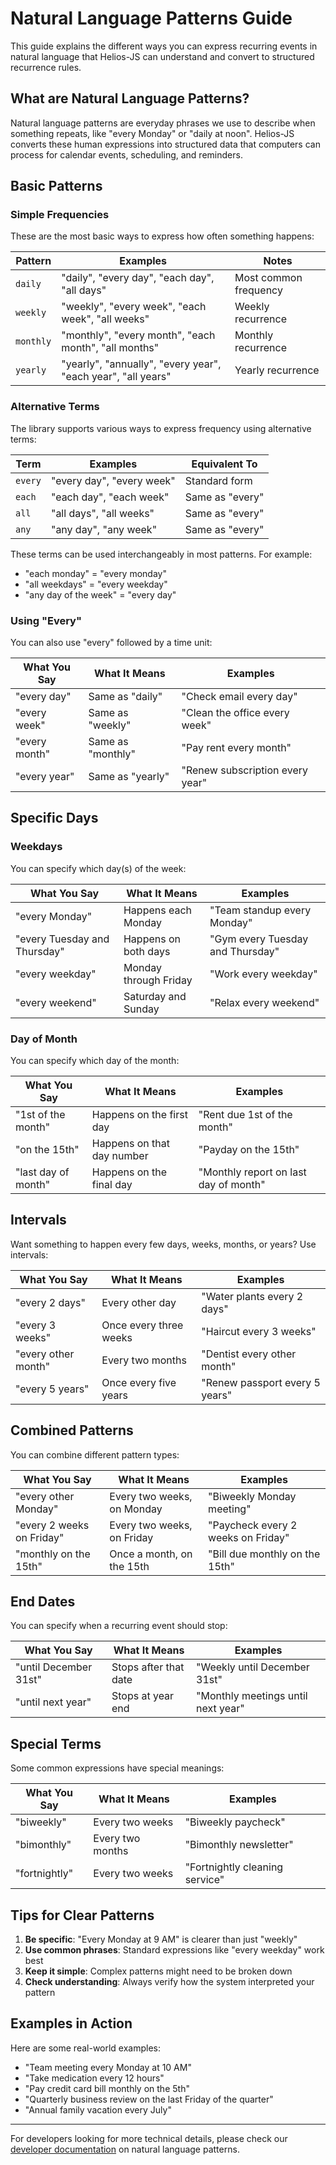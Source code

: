 # Natural Language Patterns Guide

This guide explains the different ways you can express recurring events in natural language that Helios-JS can understand and convert to structured recurrence rules.

## What are Natural Language Patterns?

Natural language patterns are everyday phrases we use to describe when something repeats, like "every Monday" or "daily at noon". Helios-JS converts these human expressions into structured data that computers can process for calendar events, scheduling, and reminders.

## Basic Patterns

### Simple Frequencies

These are the most basic ways to express how often something happens:

| Pattern | Examples | Notes |
|---------|----------|-------|
| `daily` | "daily", "every day", "each day", "all days" | Most common frequency |
| `weekly` | "weekly", "every week", "each week", "all weeks" | Weekly recurrence |
| `monthly` | "monthly", "every month", "each month", "all months" | Monthly recurrence |
| `yearly` | "yearly", "annually", "every year", "each year", "all years" | Yearly recurrence |

### Alternative Terms

The library supports various ways to express frequency using alternative terms:

| Term | Examples | Equivalent To |
|------|----------|---------------|
| `every` | "every day", "every week" | Standard form |
| `each` | "each day", "each week" | Same as "every" |
| `all` | "all days", "all weeks" | Same as "every" |
| `any` | "any day", "any week" | Same as "every" |

These terms can be used interchangeably in most patterns. For example:
- "each monday" = "every monday"
- "all weekdays" = "every weekday"
- "any day of the week" = "every day"

### Using "Every"

You can also use "every" followed by a time unit:

| What You Say | What It Means | Examples |
|--------------|---------------|----------|
| "every day" | Same as "daily" | "Check email every day" |
| "every week" | Same as "weekly" | "Clean the office every week" |
| "every month" | Same as "monthly" | "Pay rent every month" |
| "every year" | Same as "yearly" | "Renew subscription every year" |

## Specific Days

### Weekdays

You can specify which day(s) of the week:

| What You Say | What It Means | Examples |
|--------------|---------------|----------|
| "every Monday" | Happens each Monday | "Team standup every Monday" |
| "every Tuesday and Thursday" | Happens on both days | "Gym every Tuesday and Thursday" |
| "every weekday" | Monday through Friday | "Work every weekday" |
| "every weekend" | Saturday and Sunday | "Relax every weekend" |

### Day of Month

You can specify which day of the month:

| What You Say | What It Means | Examples |
|--------------|---------------|----------|
| "1st of the month" | Happens on the first day | "Rent due 1st of the month" |
| "on the 15th" | Happens on that day number | "Payday on the 15th" |
| "last day of month" | Happens on the final day | "Monthly report on last day of month" |

## Intervals

Want something to happen every few days, weeks, months, or years? Use intervals:

| What You Say | What It Means | Examples |
|--------------|---------------|----------|
| "every 2 days" | Every other day | "Water plants every 2 days" |
| "every 3 weeks" | Once every three weeks | "Haircut every 3 weeks" |
| "every other month" | Every two months | "Dentist every other month" |
| "every 5 years" | Once every five years | "Renew passport every 5 years" |

## Combined Patterns

You can combine different pattern types:

| What You Say | What It Means | Examples |
|--------------|---------------|----------|
| "every other Monday" | Every two weeks, on Monday | "Biweekly Monday meeting" |
| "every 2 weeks on Friday" | Every two weeks, on Friday | "Paycheck every 2 weeks on Friday" |
| "monthly on the 15th" | Once a month, on the 15th | "Bill due monthly on the 15th" |

## End Dates

You can specify when a recurring event should stop:

| What You Say | What It Means | Examples |
|--------------|---------------|----------|
| "until December 31st" | Stops after that date | "Weekly until December 31st" |
| "until next year" | Stops at year end | "Monthly meetings until next year" |

## Special Terms

Some common expressions have special meanings:

| What You Say | What It Means | Examples |
|--------------|---------------|----------|
| "biweekly" | Every two weeks | "Biweekly paycheck" |
| "bimonthly" | Every two months | "Bimonthly newsletter" |
| "fortnightly" | Every two weeks | "Fortnightly cleaning service" |

## Tips for Clear Patterns

1. **Be specific**: "Every Monday at 9 AM" is clearer than just "weekly"
2. **Use common phrases**: Standard expressions like "every weekday" work best
3. **Keep it simple**: Complex patterns might need to be broken down
4. **Check understanding**: Always verify how the system interpreted your pattern

## Examples in Action

Here are some real-world examples:

- "Team meeting every Monday at 10 AM"
- "Take medication every 12 hours"
- "Pay credit card bill monthly on the 5th"
- "Quarterly business review on the last Friday of the quarter"
- "Annual family vacation every July"

---

For developers looking for more technical details, please check our [developer documentation](../development/nl-patterns.md) on natural language patterns. 